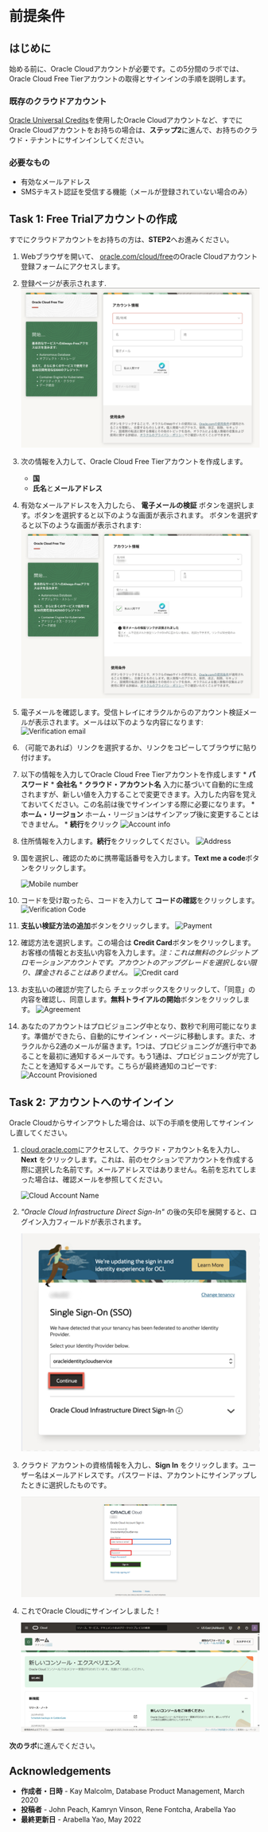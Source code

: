 # 前提条件

## はじめに

始める前に、Oracle Cloudアカウントが必要です。この5分間のラボでは、Oracle Cloud Free Tierアカウントの取得とサインインの手順を説明します。

### 既存のクラウドアカウント

 [Oracle Universal Credits](https://docs.oracle.com/en/cloud/get-started/subscriptions-cloud/csgsg/universal-credits.html)を使用したOracle Cloudアカウントなど、すでにOracle Cloudアカウントをお持ちの場合は、**ステップ2**に進んで、お持ちのクラウド・テナントにサインインしてください。

### 必要なもの

* 有効なメールアドレス
* SMSテキスト認証を受信する機能（メールが登録されていない場合のみ）

## Task 1: Free Trialアカウントの作成

すでにクラウドアカウントをお持ちの方は、**STEP2**へお進みください。

1. Webブラウザを開いて、 [oracle.com/cloud/free](https://signup.cloud.oracle.com)のOracle Cloudアカウント登録フォームにアクセスします。
2.  登録ページが表示されます.
       ![OCI](images/ja-jp-cloud-infrastructure.png " ")
3.  次の情報を入力して、Oracle Cloud Free Tierアカウントを作成します。
    *  **国**
    * **氏名**と**メールアドレス**

4. 有効なメールアドレスを入力したら、 **電子メールの検証** ボタンを選択します。ボタンを選択すると以下のような画面が表示されます。
    ボタンを選択すると以下のような画面が表示されます:
       ![Verify Email](images/ja-jp-verify-email.png " ")

5. 電子メールを確認します。受信トレイにオラクルからのアカウント検証メールが表示されます。メールは以下のような内容になります:
       ![Verification email](images/ja-jp-verification-mail.png " ")

6. （可能であれば）リンクを選択するか、リンクをコピーしてブラウザに貼り付けます。

7. 以下の情報を入力してOracle Cloud Free Tierアカウントを作成します
       * **パスワード**
       *  **会社名**
       *  **クラウド・アカウント名** 入力に基づいて自動的に生成されますが、新しい値を入力することで変更できます。入力した内容を覚えておいてください。この名前は後でサインインする際に必要になります。
       * **ホーム・リージョン**  ホーム・リージョンはサインアップ後に変更することはできません。
       * **続行**をクリック
       ![Account info](images/ja-jp-account-info.png " ")

8. 住所情報を入力します。**続行**をクリックしてください。
          ![Address](images/ja-jp-free-tier-address.png " ")

9.  国を選択し、確認のために携帯電話番号を入力します。**Text me a code**ボタンをクリックします。

       ![Mobile number](images/ja-jp-free-tier-address-2.png " ")

10. コードを受け取ったら、コードを入力して **コードの確認**をクリックします。
       ![Verification Code](images/ja-jp-free-tier-address-4.png " ")

11. **支払い検証方法の追加**ボタンをクリックします。
       ![Payment](images/ja-jp-free-tier-payment-1.png " ")

12.  確認方法を選択します。この場合は **Credit Card**ボタンをクリックします。お客様の情報とお支払い内容を入力します。*注：これは無料のクレジットプロモーションアカウントです。アカウントのアップグレードを選択しない限り、課金されることはありません。*
       ![Credit card](images/ja-jp-free-tier-payment-2.png " ")

13. お支払いの確認が完了したら チェックボックスをクリックして、「同意」の内容を確認し、同意します。**無料トライアルの開始**ボタンをクリックします。
       ![Agreement](images/ja-jp-free-tier-agreement.png " ")

14. あなたのアカウントはプロビジョニング中となり、数秒で利用可能になります。準備ができたら、自動的にサインイン・ページに移動します。また、オラクルから2通のメールが届きます。1つは、プロビジョニングが進行中であることを最初に通知するメールです。もう1通は、プロビジョニングが完了したことを通知するメールです。こちらが最終通知のコピーです:
       ![Account Provisioned](images/account-provisioned.png " ")

## Task 2: アカウントへのサインイン

Oracle Cloudからサインアウトした場合は、以下の手順を使用してサインインし直してください。

1. [cloud.oracle.com](https://cloud.oracle.com)にアクセスして、クラウド・アカウント名を入力し、**Next** をクリックします。これは、前のセクションでアカウントを作成する際に選択した名前です。メールアドレスではありません。名前を忘れてしまった場合は、確認メールを参照してください。

    ![Cloud Account Name](images/ja-jp-cloud-oracle.png " ")

2. *"Oracle Cloud Infrastructure Direct Sign-In"* の後の矢印を展開すると、ログイン入力フィールドが表示されます。

    ![Expand Oracle Cloud Infrastructure Direct Sign-In](images/cloud-login-tenant.png " ")

3. クラウド アカウントの資格情報を入力し、**Sign In** をクリックします。ユーザー名はメールアドレスです。パスワードは、アカウントにサインアップしたときに選択したものです。

    ![Sign in](images/oci-signin.png " ")

4. これでOracle Cloudにサインインしました！

    ![OCI Console Home Page](https://raw.githubusercontent.com/oracle-livelabs/common/main/images/console/ja-jp-home-page.png " ")

**次のラボ**に進んでください。


## Acknowledgements

- **作成者・日時** - Kay Malcolm, Database Product Management, March 2020
- **投稿者** - John Peach, Kamryn Vinson, Rene Fontcha, Arabella Yao
- **最終更新日** - Arabella Yao, May 2022
